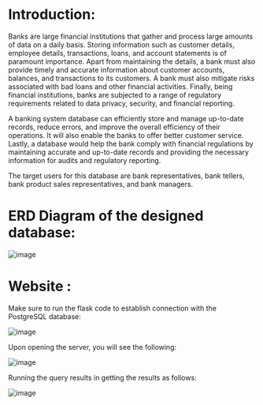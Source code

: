 # Introduction: 

Banks are large financial institutions that gather and process large amounts of data on a daily basis. Storing information such as customer details, employee details, transactions, loans, and account statements is of paramount importance. Apart from maintaining the details, a bank must also provide timely and accurate information about customer accounts, balances, and transactions to its customers. A bank must also mitigate risks associated with bad loans and other financial activities. 
Finally, being financial institutions, banks are subjected to a range of regulatory requirements related to data privacy, security, and financial reporting.

A banking system database can efficiently store and manage up-to-date records, reduce errors, and improve the overall efficiency of their operations. It will also enable the banks to offer better customer service.
Lastly, a database would help the bank comply with financial regulations by maintaining accurate and up-to-date records and providing the necessary information for audits and regulatory reporting.

The target users for this database are bank representatives, bank tellers, bank product sales representatives, and bank managers.

# ERD Diagram of the designed database:

![image](https://github.com/Balaji-Bharadwaj/Bank-Database-Management-System/assets/63492328/94f25bf3-ceef-4093-a67f-ceb946bfc445)

# Website :

Make sure to run the flask code to establish connection with the PostgreSQL database:

![image](https://github.com/Balaji-Bharadwaj/Bank-Database-Management-System/assets/63492328/b423303a-61c1-4aeb-b49a-4d18a8957b12)

Upon opening the server, you will see the following:

![image](https://github.com/Balaji-Bharadwaj/Bank-Database-Management-System/assets/63492328/661876d1-5baf-4600-b15f-847d2b680c21)

Running the query results in getting the results as follows:

![image](https://github.com/Balaji-Bharadwaj/Bank-Database-Management-System/assets/63492328/c201bd5f-dcd4-4b63-972b-1854bf6b6f74)


